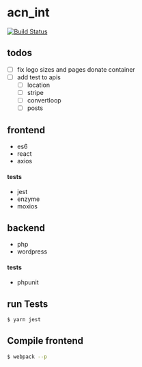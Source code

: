 # acn_int
[![Build Status](https://semaphoreci.com/api/v1/developersoul/acn_int/branches/master/shields_badge.svg)](https://semaphoreci.com/developersoul/acn_int)

## todos
- [ ] fix logo sizes and pages donate container
- [ ] add test to apis
	-	[ ] location
	- [ ] stripe
	- [ ] convertloop
	- [ ] posts

## frontend
- es6
- react
- axios

#### tests
- jest
- enzyme
- moxios

## backend
- php
- wordpress

#### tests
- phpunit

## run Tests
```bash
$ yarn jest
```

## Compile frontend
```bash
$ webpack --p
```